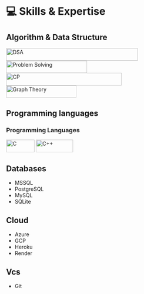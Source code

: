 # 💻 Skills & Expertise

## Algorithm & Data Structure

<img width="357.6" height="33.6" src="https://img.shields.io/badge/Algo-Data_Structure_%26_Algorithm-brightgreen?style=for-the-badge&label=Algo" alt="DSA"/> <img width="219.6" height="33.6" src="https://img.shields.io/badge/PS-Problem_Solving-lightgreen?style=for-the-badge&label=PS" alt="Problem Solving"/> <img width="314.4" height="33.6" src="https://img.shields.io/badge/CP-Competitive_Programming-%23a2e665?style=for-the-badge&label=CP" alt="CP"/> <img width="190.8" height="33.6" src="https://img.shields.io/badge/_-Graph_Theory-%2300ff00?style=for-the-badge&logo=awsorganizations&labelColor=%23373737" alt="Graph Theory"/>

## Programming languages

### Programming Languages

<img width="76.8" height="33.6" src="https://img.shields.io/badge/_-C-%237339ac?style=for-the-badge&logo=c&logoColor=blue&labelColor=%23373737" alt="C"/> <img width="100.8" height="33.6" src="https://img.shields.io/badge/_-C%2B%2B-%23adcae6?style=for-the-badge&logo=cplusplus&logoColor=white&labelColor=%239370db&color=%23333333" alt="C++"/>

## Databases

- MSSQL
- PostgreSQL
- MySQL
- SQLite

## Cloud

- Azure
- GCP
- Heroku
- Render

## Vcs

- Git
